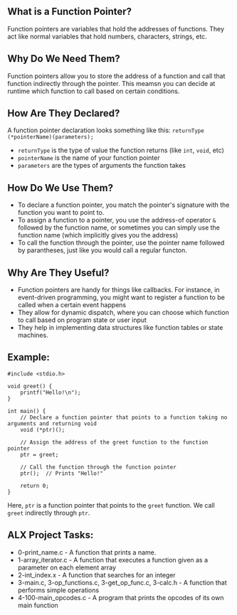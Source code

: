 ## What is a Function Pointer?
Function pointers are variables that hold the addresses of functions. They act like normal variables that hold numbers, characters, strings, etc.

## Why Do We Need Them?
Function pointers allow you to store the address of a function and call that function indirectly through the pointer. 
This meamsn you can decide at runtime which function to call based on certain conditions.
## How Are They Declared?
A function pointer declaration looks something like this:
`returnType (*pointerName)(parameters);`

* `returnType` is the type of value the function returns (like `int`, `void`, etc)
* `pointerName` is the name of your function pointer
* `parameters` are the types of arguments the function takes
## How Do We Use Them?
* To declare a function pointer, you match the pointer's signature with the function you want to point to.
* To assign a function to a pointer, you use the address-of operator `&` followed by the function name, or sometimes you can simply use the function name (which implicitly gives you the address)
* To call the function through the pointer, use the pointer name followed by parantheses, just like you would call a regular functon.
## Why Are They Useful?
* Function pointers are handy for things like callbacks. For instance, in event-driven programming, you might want to register a function to be called when a certain event happens
* They allow for dynamic dispatch, where you can choose which function to call based on program state or user input
* They help in implementing data structures like function tables or state machines.
## Example:
```
#include <stdio.h>

void greet() {
    printf("Hello!\n");
}

int main() {
    // Declare a function pointer that points to a function taking no arguments and returning void
    void (*ptr)();
    
    // Assign the address of the greet function to the function pointer
    ptr = greet;
    
    // Call the function through the function pointer
    ptr();  // Prints "Hello!"

    return 0;
}
```
Here, `ptr` is a function pointer that points to the `greet` function. We call `greet` indirectly through `ptr`.

## ALX Project Tasks:
* 0-print_name.c - A function that prints a name.
* 1-array_iterator.c - A function that executes a function given as a parameter on each element array
* 2-int_index.x - A function that searches for an integer
* 3-main.c, 3-op_functions.c, 3-get_op_func.c, 3-calc.h - A function that performs simple operations
* 4-100-main_opcodes.c - A program that prints the opcodes of its own main function
